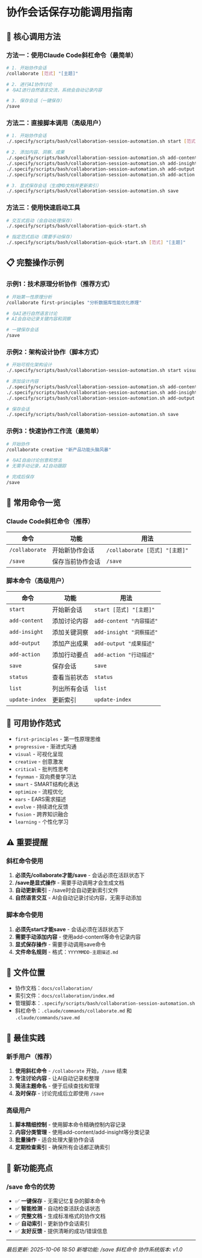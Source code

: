 # 协作会话保存功能调用指南

## 🎯 核心调用方法

### 方法一：使用Claude Code斜杠命令（最简单）

```bash
# 1. 开始协作会话
/collaborate [范式] "[主题]"

# 2. 进行AI协作讨论
# 与AI进行自然语言交流，系统会自动记录内容

# 3. 保存会话（一键保存）
/save
```

### 方法二：直接脚本调用（高级用户）

```bash
# 1. 开始协作会话
./.specify/scripts/bash/collaboration-session-automation.sh start [范式] "[主题]"

# 2. 添加内容、洞察、成果
./.specify/scripts/bash/collaboration-session-automation.sh add-content "内容描述"
./.specify/scripts/bash/collaboration-session-automation.sh add-insight "关键洞察"
./.specify/scripts/bash/collaboration-session-automation.sh add-output "产出成果"
./.specify/scripts/bash/collaboration-session-automation.sh add-action "行动要点"

# 3. 显式保存会话（生成MD文档并更新索引）
./.specify/scripts/bash/collaboration-session-automation.sh save
```

### 方法三：使用快速启动工具

```bash
# 交互式启动（会自动处理保存）
./.specify/scripts/bash/collaboration-quick-start.sh

# 指定范式启动（需要手动保存）
./.specify/scripts/bash/collaboration-quick-start.sh [范式] "[主题]"
```

## 📋 完整操作示例

### 示例1：技术原理分析协作（推荐方式）
```bash
# 开始第一性原理分析
/collaborate first-principles "分析数据库性能优化原理"

# 与AI进行自然语言讨论
# AI会自动记录关键内容和洞察

# 一键保存会话
/save
```

### 示例2：架构设计协作（脚本方式）
```bash
# 开始可视化架构设计
./.specify/scripts/bash/collaboration-session-automation.sh start visual "微服务架构设计"

# 添加设计内容
./.specify/scripts/bash/collaboration-session-automation.sh add-content "设计API网关和服务发现机制"
./.specify/scripts/bash/collaboration-session-automation.sh add-insight "微服务拆分要遵循单一职责原则"
./.specify/scripts/bash/collaboration-session-automation.sh add-output "创建了完整的架构图和组件说明"

# 保存会话
./.specify/scripts/bash/collaboration-session-automation.sh save
```

### 示例3：快速协作工作流（最简单）
```bash
# 开始协作
/collaborate creative "新产品功能头脑风暴"

# 与AI自由讨论创意和想法
# 无需手动记录，AI自动跟踪

# 完成后保存
/save
```

## 🔧 常用命令一览

### Claude Code斜杠命令（推荐）

| 命令 | 功能 | 用法 |
|------|------|------|
| `/collaborate` | 开始新协作会话 | `/collaborate [范式] "[主题]"` |
| `/save` | 保存当前协作会话 | `/save` |

### 脚本命令（高级用户）

| 命令 | 功能 | 用法 |
|------|------|------|
| `start` | 开始新会话 | `start [范式] "[主题]"` |
| `add-content` | 添加讨论内容 | `add-content "内容描述"` |
| `add-insight` | 添加关键洞察 | `add-insight "洞察描述"` |
| `add-output` | 添加产出成果 | `add-output "成果描述"` |
| `add-action` | 添加行动要点 | `add-action "行动描述"` |
| `save` | 保存会话 | `save` |
| `status` | 查看当前状态 | `status` |
| `list` | 列出所有会话 | `list` |
| `update-index` | 更新索引 | `update-index` |

## 🎨 可用协作范式

- `first-principles` - 第一性原理思维
- `progressive` - 渐进式沟通
- `visual` - 可视化呈现
- `creative` - 创意激发
- `critical` - 批判性思考
- `feynman` - 双向费曼学习法
- `smart` - SMART结构化表达
- `optimize` - 流程优化
- `ears` - EARS需求描述
- `evolve` - 持续进化反馈
- `fusion` - 跨界知识融合
- `learning` - 个性化学习

## ⚠️ 重要提醒

### 斜杠命令使用
1. **必须先/collaborate才能/save** - 会话必须在活跃状态下
2. **/save是显式操作** - 需要手动调用才会生成文档
3. **自动更新索引** - /save时会自动更新索引文件
4. **自然语言交互** - AI会自动记录讨论内容，无需手动添加

### 脚本命令使用
1. **必须先start才能save** - 会话必须在活跃状态下
2. **需要手动添加内容** - 使用add-content等命令记录内容
3. **显式保存操作** - 需要手动调用save命令
4. **文件命名规则** - 格式：`YYYYMMDD-主题描述.md`

## 📁 文件位置

- 协作文档：`docs/collaboration/`
- 索引文件：`docs/collaboration/index.md`
- 管理脚本：`.specify/scripts/bash/collaboration-session-automation.sh`
- 斜杠命令：`.claude/commands/collaborate.md` 和 `.claude/commands/save.md`

## 🚀 最佳实践

### 新手用户（推荐）
1. **使用斜杠命令** - `/collaborate` 开始，`/save` 结束
2. **专注讨论内容** - 让AI自动记录和整理
3. **简洁主题命名** - 便于后续查找和管理
4. **及时保存** - 讨论完成后立即使用 `/save`

### 高级用户
1. **脚本精细控制** - 使用脚本命令精确控制内容记录
2. **内容分类管理** - 使用add-content/add-insight等分类记录
3. **批量操作** - 适合处理大量协作会话
4. **定期检查索引** - 确保所有会话都正确索引

## 🔄 新功能亮点

### /save 命令的优势
- ✅ **一键保存** - 无需记忆复杂的脚本命令
- ✅ **智能检测** - 自动检查活跃会话状态
- ✅ **完整文档** - 生成标准格式的协作文档
- ✅ **自动索引** - 更新协作会话索引
- ✅ **友好反馈** - 提供清晰的成功/错误信息

---

*最后更新: 2025-10-06 18:50*
*新增功能: /save 斜杠命令*
*协作系统版本: v1.0*